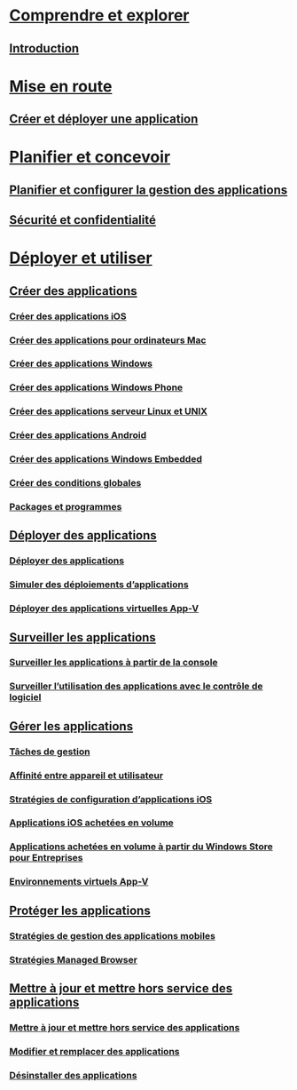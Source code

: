 # [Comprendre et explorer](understand/introduction-to-application-management.md)
## [Introduction](understand/introduction-to-application-management.md)

# [Mise en route](get-started/create-and-deploy-an-application.md)
## [Créer et déployer une application](get-started/create-and-deploy-an-application.md)

# [Planifier et concevoir](plan-design/plan-for-and-configure-application-management.md)
## [Planifier et configurer la gestion des applications](plan-design/plan-for-and-configure-application-management.md)
## [Sécurité et confidentialité](plan-design/security-and-privacy-for-application-management.md)

# [Déployer et utiliser](deploy-use/create-applications.md)

## [Créer des applications](deploy-use/create-applications.md)
### [Créer des applications iOS](get-started/creating-ios-applications.md)
### [Créer des applications pour ordinateurs Mac](get-started/creating-mac-computer-applications.md)
### [Créer des applications Windows](get-started/creating-windows-applications.md)
### [Créer des applications Windows Phone](get-started/creating-windows-phone-applications.md)
### [Créer des applications serveur Linux et UNIX](get-started/creating-linux-and-unix-server-applications.md)
### [Créer des applications Android](get-started/creating-android-applications.md)
### [Créer des applications Windows Embedded](get-started/creating-windows-embedded-applications.md)
### [Créer des conditions globales](deploy-use/create-global-conditions.md)
### [Packages et programmes](deploy-use/packages-and-programs.md)

## [Déployer des applications](deploy-use/deploy-applications.md)
### [Déployer des applications](deploy-use/deploy-applications.md)
### [Simuler des déploiements d’applications](deploy-use/simulate-application-deployments.md)
### [Déployer des applications virtuelles App-V](get-started/deploying-app-v-virtual-applications.md)

## [Surveiller les applications](deploy-use/monitor-applications-from-the-console.md)
### [Surveiller les applications à partir de la console](deploy-use/monitor-applications-from-the-console.md)
### [Surveiller l’utilisation des applications avec le contrôle de logiciel](deploy-use/monitor-app-usage-with-software-metering.md)

## [Gérer les applications](deploy-use/management-tasks-applications.md)
### [Tâches de gestion](deploy-use/management-tasks-applications.md)
### [Affinité entre appareil et utilisateur](deploy-use/link-users-and-devices-with-user-device-affinity.md)
### [Stratégies de configuration d’applications iOS](deploy-use/configure-ios-apps-with-app-configuration-policies.md)
### [Applications iOS achetées en volume](deploy-use/manage-volume-purchased-ios-apps.md)
### [Applications achetées en volume à partir du Windows Store pour Entreprises](deploy-use/manage-apps-from-the-windows-store-for-business.md)
### [Environnements virtuels App-V](deploy-use/create-app-v-virtual-environments.md)

## [Protéger les applications](deploy-use/protect-apps-using-mam-policies.md)
### [Stratégies de gestion des applications mobiles](deploy-use/protect-apps-using-mam-policies.md)
### [Stratégies Managed Browser](deploy-use/manage-internet-access-using-managed-browser-policies.md)

## [Mettre à jour et mettre hors service des applications](deploy-use/update-and-retire-applications.md)
### [Mettre à jour et mettre hors service des applications](deploy-use/update-and-retire-applications.md)
### [Modifier et remplacer des applications](deploy-use/revise-and-supersede-applications.md)
### [Désinstaller des applications](deploy-use/uninstall-applications.md)






<!--HONumber=Nov16_HO1-->


